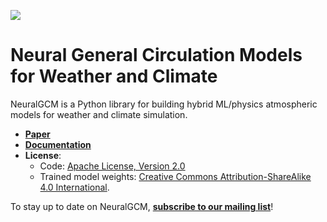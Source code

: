![](./docs/_static/neuralgcm-logo-light.png)

# Neural General Circulation Models for Weather and Climate

NeuralGCM is a Python library for building hybrid ML/physics atmospheric models
for weather and climate simulation.

- **[Paper](https://arxiv.org/abs/2311.07222)**
- **[Documentation](https://neuralgcm.readthedocs.io/)**
- **License**:
    - Code: [Apache License, Version 2.0](https://www.apache.org/licenses/LICENSE-2.0)
    - Trained model weights: [Creative Commons Attribution-ShareAlike 4.0 International](https://creativecommons.org/licenses/by-sa/4.0/).

To stay up to date on NeuralGCM, **[subscribe to our mailing list](https://groups.google.com/g/neuralgcm-announce)**!
